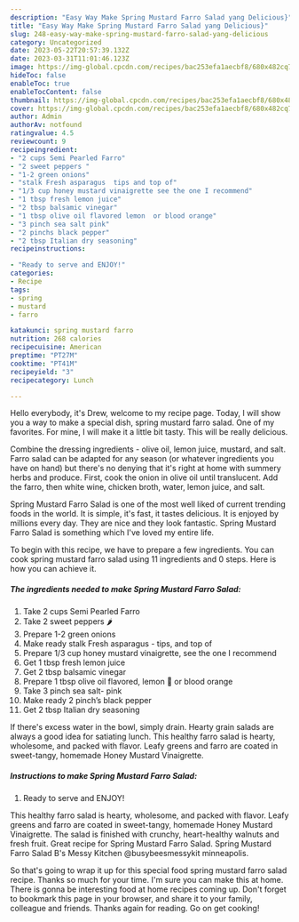 ```yaml
---
description: "Easy Way Make Spring Mustard Farro Salad yang Delicious}"
title: "Easy Way Make Spring Mustard Farro Salad yang Delicious}"
slug: 248-easy-way-make-spring-mustard-farro-salad-yang-delicious
category: Uncategorized
date: 2023-05-22T20:57:39.132Z
date: 2023-03-31T11:01:46.123Z
image: https://img-global.cpcdn.com/recipes/bac253efa1aecbf8/680x482cq70/spring-mustard-farro-salad-recipe-main-photo.jpg
hideToc: false
enableToc: true
enableTocContent: false
thumbnail: https://img-global.cpcdn.com/recipes/bac253efa1aecbf8/680x482cq70/spring-mustard-farro-salad-recipe-main-photo.jpg
cover: https://img-global.cpcdn.com/recipes/bac253efa1aecbf8/680x482cq70/spring-mustard-farro-salad-recipe-main-photo.jpg
author: Admin
authorAv: notfound
ratingvalue: 4.5
reviewcount: 9
recipeingredient:
- "2 cups Semi Pearled Farro"
- "2 sweet peppers "
- "1-2 green onions"
- "stalk Fresh asparagus  tips and top of"
- "1/3 cup honey mustard vinaigrette see the one I recommend"
- "1 tbsp fresh lemon juice"
- "2 tbsp balsamic vinegar"
- "1 tbsp olive oil flavored lemon  or blood orange"
- "3 pinch sea salt pink"
- "2 pinchs black pepper"
- "2 tbsp Italian dry seasoning"
recipeinstructions:

- "Ready to serve and ENJOY!"
categories:
- Recipe
tags:
- spring
- mustard
- farro

katakunci: spring mustard farro 
nutrition: 268 calories
recipecuisine: American
preptime: "PT27M"
cooktime: "PT41M"
recipeyield: "3"
recipecategory: Lunch

---
```



Hello everybody, it's Drew, welcome to my recipe page. Today, I will show you a way to make a special dish, spring mustard farro salad. One of my favorites. For mine, I will make it a little bit tasty. This will be really delicious.

Combine the dressing ingredients - olive oil, lemon juice, mustard, and salt. Farro salad can be adapted for any season (or whatever ingredients you have on hand) but there&#39;s no denying that it&#39;s right at home with summery herbs and produce. First, cook the onion in olive oil until translucent. Add the farro, then white wine, chicken broth, water, lemon juice, and salt.

Spring Mustard Farro Salad is one of the most well liked of current trending foods in the world. It is simple, it's fast, it tastes delicious. It is enjoyed by millions every day. They are nice and they look fantastic. Spring Mustard Farro Salad is something which I've loved my entire life.


To begin with this recipe, we have to prepare a few ingredients. You can cook spring mustard farro salad using 11 ingredients and 0 steps. Here is how you can achieve it.

<!--inarticleads1-->

##### The ingredients needed to make Spring Mustard Farro Salad:

1. Take 2 cups Semi Pearled Farro
1. Take 2 sweet peppers 🌶️
1. Prepare 1-2 green onions
1. Make ready stalk Fresh asparagus - tips, and top of
1. Prepare 1/3 cup honey mustard vinaigrette, see the one I recommend
1. Get 1 tbsp fresh lemon juice
1. Get 2 tbsp balsamic vinegar
1. Prepare 1 tbsp olive oil flavored, lemon 🍋 or blood orange
1. Take 3 pinch sea salt- pink
1. Make ready 2 pinch’s black pepper
1. Get 2 tbsp Italian dry seasoning


If there&#39;s excess water in the bowl, simply drain. Hearty grain salads are always a good idea for satiating lunch. This healthy farro salad is hearty, wholesome, and packed with flavor. Leafy greens and farro are coated in sweet-tangy, homemade Honey Mustard Vinaigrette. 

<!--inarticleads2-->

##### Instructions to make Spring Mustard Farro Salad:


1. Ready to serve and ENJOY!

This healthy farro salad is hearty, wholesome, and packed with flavor. Leafy greens and farro are coated in sweet-tangy, homemade Honey Mustard Vinaigrette. The salad is finished with crunchy, heart-healthy walnuts and fresh fruit. Great recipe for Spring Mustard Farro Salad. Spring Mustard Farro Salad B&#39;s Messy Kitchen @busybeesmessykit minneapolis. 

So that's going to wrap it up for this special food spring mustard farro salad recipe. Thanks so much for your time. I'm sure you can make this at home. There is gonna be interesting food at home recipes coming up. Don't forget to bookmark this page in your browser, and share it to your family, colleague and friends. Thanks again for reading. Go on get cooking!
